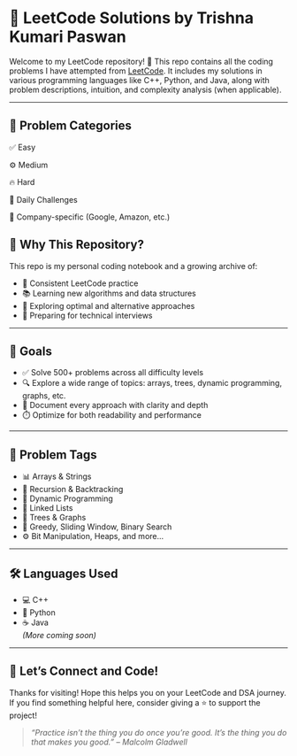 # 📘 LeetCode Solutions by Trishna Kumari Paswan

Welcome to my LeetCode repository! 🌟 This repo contains all the coding problems I have attempted from [LeetCode](https://leetcode.com/). It includes my solutions in various programming languages like C++, Python, and Java, along with problem descriptions, intuition, and complexity analysis (when applicable).

---

## 📌 Problem Categories

✅ Easy

⚙️ Medium

🔥 Hard

📆 Daily Challenges

🏢 Company-specific (Google, Amazon, etc.)

## 🧠 Why This Repository?

This repo is my personal coding notebook and a growing archive of:
- 🔁 Consistent LeetCode practice
- 📚 Learning new algorithms and data structures
- 🧪 Exploring optimal and alternative approaches
- 💼 Preparing for technical interviews

---

## 🎯 Goals

- ✅ Solve 500+ problems across all difficulty levels
- 🔍 Explore a wide range of topics: arrays, trees, dynamic programming, graphs, etc.
- 📝 Document every approach with clarity and depth
- ⏱️ Optimize for both readability and performance

---

## 📌 Problem Tags

- 📊 Arrays & Strings  
- 🧵 Recursion & Backtracking  
- 🧮 Dynamic Programming  
- 🔗 Linked Lists  
- 🌳 Trees & Graphs  
- 🧩 Greedy, Sliding Window, Binary Search  
- ⚙️ Bit Manipulation, Heaps, and more...

---

## 🛠 Languages Used

- 💻 C++
- 🐍 Python
- ☕ Java  
*(More coming soon)*

---

## 🌟 Let’s Connect and Code!

Thanks for visiting! Hope this helps you on your LeetCode and DSA journey. If you find something helpful here, consider giving a ⭐ to support the project!

> _“Practice isn’t the thing you do once you’re good. It’s the thing you do that makes you good.” – Malcolm Gladwell_
